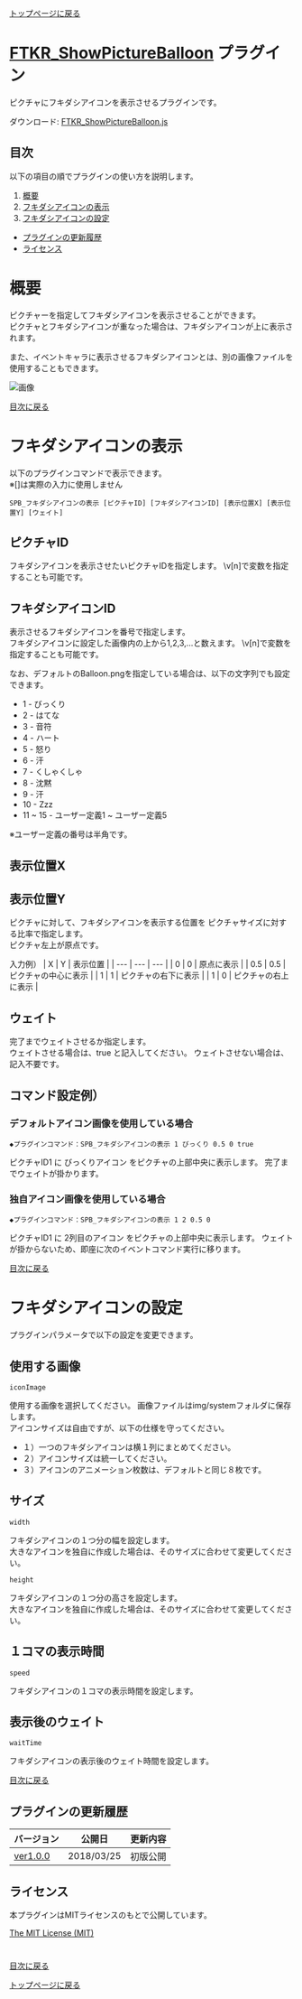 [トップページに戻る](README.md)

# [FTKR_ShowPictureBalloon](FTKR_ShowPictureBalloon.js) プラグイン

ピクチャにフキダシアイコンを表示させるプラグインです。

ダウンロード: [FTKR_ShowPictureBalloon.js](https://raw.githubusercontent.com/futokoro/RPGMaker/master/FTKR_ShowPictureBalloon.js)

## 目次

以下の項目の順でプラグインの使い方を説明します。
1. [概要](#概要)
2. [フキダシアイコンの表示](#フキダシアイコンの表示)
3. [フキダシアイコンの設定](#フキダシアイコンの設定)
* [プラグインの更新履歴](#プラグインの更新履歴)
* [ライセンス](#ライセンス)

# 概要

ピクチャーを指定してフキダシアイコンを表示させることができます。<br>
ピクチャとフキダシアイコンが重なった場合は、フキダシアイコンが上に表示されます。

また、イベントキャラに表示させるフキダシアイコンとは、別の画像ファイルを使用することもできます。

![画像](image/FTKR_ShowPictureBalloon/n01_001.png)

[目次に戻る](#目次)

# フキダシアイコンの表示

以下のプラグインコマンドで表示できます。<br>
※[]は実際の入力に使用しません

```
SPB_フキダシアイコンの表示 [ピクチャID] [フキダシアイコンID] [表示位置X] [表示位置Y] [ウェイト]
```

## ピクチャID
フキダシアイコンを表示させたいピクチャIDを指定します。
\v[n]で変数を指定することも可能です。

## フキダシアイコンID
表示させるフキダシアイコンを番号で指定します。<br>
フキダシアイコンに設定した画像内の上から1,2,3,...と数えます。
\v[n]で変数を指定することも可能です。

なお、デフォルトのBalloon.pngを指定している場合は、以下の文字列でも設定できます。
* 1  - びっくり
* 2  - はてな
* 3  - 音符
* 4  - ハート
* 5  - 怒り
* 6  - 汗
* 7  - くしゃくしゃ
* 8  - 沈黙
* 9  - 汗
* 10 - Zzz
* 11 ~ 15 - ユーザー定義1 ~ ユーザー定義5

※ユーザー定義の番号は半角です。

## 表示位置X
## 表示位置Y
ピクチャに対して、フキダシアイコンを表示する位置を
ピクチャサイズに対する比率で指定します。<br>
ピクチャ左上が原点です。

入力例）
| X | Y | 表示位置 |
| --- | --- | --- |
| 0 | 0 | 原点に表示 |
| 0.5 | 0.5 | ピクチャの中心に表示 |
| 1 | 1 | ピクチャの右下に表示 |
| 1 | 0 | ピクチャの右上に表示 |

## ウェイト
完了までウェイトさせるか指定します。<br>
ウェイトさせる場合は、true と記入してください。
ウェイトさせない場合は、記入不要です。

## コマンド設定例）
### デフォルトアイコン画像を使用している場合

```
◆プラグインコマンド：SPB_フキダシアイコンの表示 1 びっくり 0.5 0 true
```
ピクチャID1 に びっくりアイコン をピクチャの上部中央に表示します。
完了までウェイトが掛かります。

### 独自アイコン画像を使用している場合

```
◆プラグインコマンド：SPB_フキダシアイコンの表示 1 2 0.5 0
```
ピクチャID1 に 2列目のアイコン をピクチャの上部中央に表示します。
ウェイトが掛からないため、即座に次のイベントコマンド実行に移ります。

[目次に戻る](#目次)

# フキダシアイコンの設定

プラグインパラメータで以下の設定を変更できます。

## 使用する画像
`iconImage`

使用する画像を選択してください。
画像ファイルはimg/systemフォルダに保存します。<br>
アイコンサイズは自由ですが、以下の仕様を守ってください。
* １）一つのフキダシアイコンは横１列にまとめてください。
* ２）アイコンサイズは統一してください。
* ３）アイコンのアニメーション枚数は、デフォルトと同じ８枚です。

## サイズ
`width`

フキダシアイコンの１つ分の幅を設定します。<br>
大きなアイコンを独自に作成した場合は、そのサイズに合わせて変更してください。

`height`

フキダシアイコンの１つ分の高さを設定します。<br>
大きなアイコンを独自に作成した場合は、そのサイズに合わせて変更してください。

## １コマの表示時間
`speed`

フキダシアイコンの１コマの表示時間を設定します。

## 表示後のウェイト
`waitTime`

フキダシアイコンの表示後のウェイト時間を設定します。

[目次に戻る](#目次)

## プラグインの更新履歴

| バージョン | 公開日 | 更新内容 |
| --- | --- | --- |
| [ver1.0.0](FTKR_ShowPictureBalloon.js) | 2018/03/25 | 初版公開 |

## ライセンス

本プラグインはMITライセンスのもとで公開しています。

[The MIT License (MIT)](https://opensource.org/licenses/mit-license.php)

#
[目次に戻る](#目次)

[トップページに戻る](README.md)